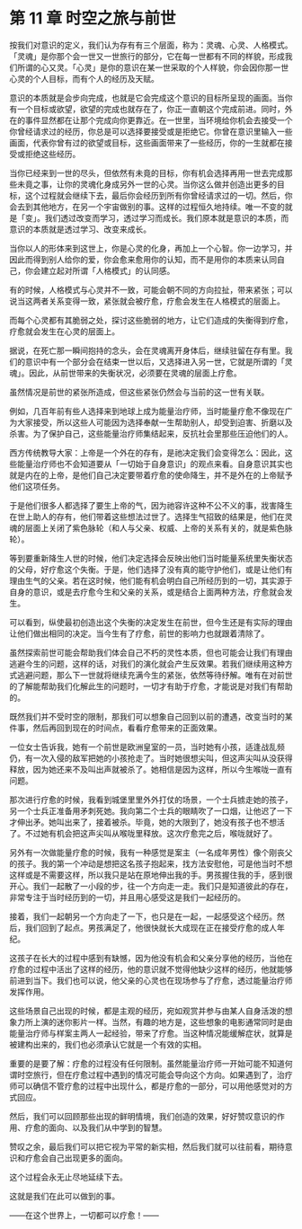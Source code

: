 # 第 11 章 时空之旅与前世

按我们对意识的定义，我们认为存有有三个层面，称为：灵魂、心灵、人格模式。「灵魂」是你那个会一世又一世旅行的部分，它在每一世都有不同的样貌，形成我们所谓的心又灵。「心灵」是你的意识在某一世采取的个人样貌，你会因你那一世心灵的个人目标，而有个人的经历及天赋。

意识的本质就是会步向完成，也就是它会完成这个意识的目标所呈现的画面。当你有一个目标或欲望，欲望的完成也就存在了，你正一直朝这个完成前进。同时，外在的事件显然都在让那个完成向你更靠近。在一世里，当环境给你机会去接受一个你曾经请求过的经历，你总是可以选择要接受或是拒绝它。你曾在意识里输入一些画面，代表你曾有过的欲望或目标，这些画面带来了一些经历，你的一生就都在接受或拒绝这些经历。

当你已经来到一世的尽头，但依然有未竟的目标，你有机会选择再用一世去完成那些未竟之事，让你的灵魂化身成另外一世的心灵。当你这么做并创造出更多的目标，这个过程就会继续下去，最后你会经历到所有你曾经请求过的一切。然后，你会去到其他地方，在另一个宇宙做别的事。这样的过程恒久地持续。唯一不变的就是「变」。我们透过改变而学习，透过学习而成长。我们原本就是意识的本质，而意识的本质就是透过学习、改变来成长。

当你以人的形体来到这世上，你是心灵的化身，再加上一个心智。你一边学习，并因此而得到别人给你的爱，你会愈来愈用你的认知，而不是用你的本质来认同自己，你会建立起对所谓「人格模式」的认同感。

有的时候，人格模式与心灵并不一致，可能会朝不同的方向拉扯，带来紧张；可以说当这两者关系变得一致，紧张就会被疗愈，疗愈会发生在人格模式的层面上。

而每个心灵都有其脆弱之处，探讨这些脆弱的地方，让它们造成的失衡得到疗愈，疗愈就会发生在心灵的层面上。

据说，在死亡那一瞬间抱持的念头，会在灵魂离开身体后，继续驻留在存有里。我们的意识中有一个部分会在结束一世以后，又选择进入另一世，它就是所谓的「灵魂」。因此，从前世带来的失衡状况，必须要在灵魂的层面上疗愈。

虽然情况是前世的紧张所造成，但这些紧张仍然会与当前的这一世有关联。

例如，几百年前有些人选择来到地球上成为能量治疗师，当时能量疗愈不像现在广为大家接受，所以这些人可能因为选择奉献一生帮助别人，却受到迫害、折磨以及杀害。为了保护自己，这些能量治疗师集结起来，反抗社会里那些压迫他们的人。

西方传统教导大家：上帝是一个外在的存有，是祂决定我们会变得怎么：因此，这些能量治疗师也不会知道要从「一切始于自身意识」的观点来看。自身意识其实也就是内在的上帝，是他们自己决定要带着疗愈的使命降生，并不是外在的上帝赋予他们这项任务。

于是他们很多人都选择了要生上帝的气，因为祂容许这种不公不义的事，戕害降生在世上助人的存有，他们带着这些想法过世了。选择生气招致的结果是，他们在灵魂的层面上关闭了紫色脉轮（和人与父亲、权威、上帝的关系有关的，就是紫色脉轮）。

等到要重新降生人世的时候，他们决定选择会反映出他们当时能量系统里失衡状态的父母，好疗愈这个失衡。于是，他们选择了没有真的能守护他们，或是让他们有理由生气的父亲。若在这时候，他们能有机会明白自己所经历到的一切，其实源于自身的意识，或是去疗愈今生和父亲的关系，或是结合上面两种方法，疗愈就会发生。

可以看到，纵使最初创造出这个失衡的决定发生在前世，但今生还是有实际的理由让他们做出相同的决定。当今生有了疗愈，前世的影响力也就跟着清除了。

虽然探索前世可能会帮助我们体会自己不朽的灵性本质，但也可能会让我们有理由逃避今生的问题，这样的话，对我们的演化就会产生反效果。若我们继续用这种方式逃避问题，那么下一世就将继续充满今生的紧张，依然等待纾解。唯有在对前世的了解能帮助我们化解此生的问题时，一切才有助于疗愈，才能说是对我们有帮助的。

既然我们并不受时空的限制，那我们可以想象自己回到以前的遭遇，改变当时的某件事，然后再回到现在的时间点，看看疗愈带来的正面效果。

一位女士告诉我，她有一个前世是欧洲皇室的一员，当时她有小孩，适逢战乱频仍，有一次入侵的敌军把她的小孩抢走了。当时她很想尖叫，但这声尖叫从没获得释放，因为她还来不及叫出声就被杀了。她相信是因为这样，所以今生喉咙一直有问题。

那次进行疗愈的时候，我看到城堡里里外外打仗的场景，一个士兵掳走她的孩子，另一个士兵正准备用矛刺死她。我向第二个士兵的眼睛吹了一口烟，让他迟了一下才伸出矛。她叫出来了，接着被杀。毕竟，她的大限到了，她没有孩子也不想活了。不过她有机会把这声尖叫从喉咙里释放。这次疗愈完之后，喉咙就好了。

另外有一次做能量疗愈的时候，我有一种感觉是案主（一名成年男性）像个刚丧父的孩子。我的第一个冲动是想把这名孩子抱起来，找方法安慰他，可是他当时不想这样或是不需要这样，所以我只是站在原地伸出我的手。男孩握住我的手，感到很开心。我们一起散了一小段的步，往一个方向走一走。我们只是知道彼此的存在，非常专注于当时经历到的一切，并且用心感受这是我们一起经历的。

接着，我们一起朝另一个方向走了一下，也只是在一起，一起感受这个经历。然后，我们回到了起点。男孩满足了，他很快就长大成现在正在接受疗愈的成人年纪。

这孩子在长大的过程中感到有缺憾，因为他没有机会和父亲分享他的经历，当他在疗愈的过程中活出了这样的经历，他的意识就不觉得他缺少这样的经历，他就能够前进到当下。我们也可以说，他父亲的心灵也在现场参与了疗愈，透过能量治疗师发挥作用。

这些场景自己出现的时候，都是主观的经历，宛如观赏并参与由某人自身活泼的想象力所上演的迷你影片一样。当然，有趣的地方是，这些想象的电影通常同时是由能量治疗师与样案主两人一起经验，带来了疗愈。当这种情况能缓解症状，就算是被建构出来的，我们也必须承认它就是一个有效的实相。

重要的是要了解：疗愈的过程没有任何限制。虽然能量治疗师一开始可能不知道何谓时空旅行，但在疗愈过程中遇到的情况可能会导向这个方向。如果遇到了，治疗师可以确信不管疗愈的过程中出现什么，都是疗愈的一部分，可以用他感觉对的方式回应。

然后，我们可以回顾那些出现的鲜明情境，我们创造的效果，好好赞叹意识的作用、疗愈的面向、以及我们从中学到的智慧。

赞叹之余，最后我们可以把它视为平常的新实相，然后我们就可以往前看，期待意识和疗愈会自己出现更多的面向。

这个过程会永无止尽地延续下去。

这就是我们在此可以做到的事。

——在这个世界上，一切都可以疗愈！——
